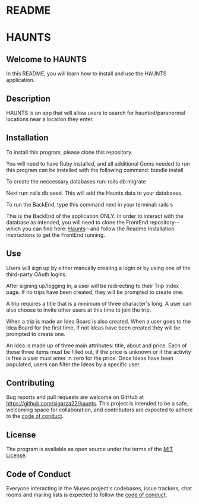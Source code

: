 # README

# HAUNTS

## Welcome to HAUNTS
In this README, you will learn how to install and use the HAUNTS application.

## Description
HAUNTS is an app that will allow users to search for haunted/paranormal locations near a location they enter.

## Installation
To install this program, please clone this repository.

You will need to have Ruby installed, and all additional Gems needed to run this program can be installed with the following command: bundle install

To create the neccessary databases run: rails db:migrate

Next run: rails db:seed. This will add the Haunts data to your databases.

To run the BackEnd, type this command next in your terminal: rails s

This is the BackEnd of the application ONLY. In order to interact with the database as intended, you will need to clone the FrontEnd repository--which you can find here: [Haunts](https://github.com/sjgarza22/haunts)--and follow the Readme Installation instructions to get the FrontEnd running.

## Use

Users will sign up by either manually creating a login or by using one of the third-party OAuth logins.

After signing up/logging in, a user will be redirecting to their Trip Index page. If no trips have been created, they will be prompted to create one.

A trip requires a title that is a minimum of three character's long. A user can also choose to invite other users at this time to join the trip.

When a trip is made an Idea Board is also created. When a user goes to the Idea Board for the first time, if not Ideas have been created they will be prompted to create one.

An Idea is made up of three main attributes: title, about and price. Each of those three items must be filled out, if the price is unknown or if the activity is free a user must enter in zero for the price. Once Ideas have been populated, users can filter the Ideas by a specific user.

## Contributing
Bug reports and pull requests are welcome on GitHub at https://github.com/sjgarza22/haunts. This project is intended to be a safe, welcoming space for collaboration, and contributors are expected to adhere to the [code of conduct](https://github.com/sjgarza22/haunts-api/blob/master/CODE_OF_CONDUCT.md).

## License
The program is available as open source under the terms of the [MIT License](https://mit-license.org/).

## Code of Conduct
Everyone interacting in the Muses project's codebases, issue trackers, chat rooms and mailing lists is expected to follow the [code of conduct](https://github.com/sjgarza22/haunts-api/blob/master/CODE_OF_CONDUCT.md).